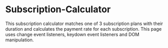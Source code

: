 # Subscription-Calculator
This subscription calculator matches one of 3 subscription plans with their duration and calculates the payment rate for each subscription. This page uses change event listeners, keydown event listeners and DOM manipulation. 
